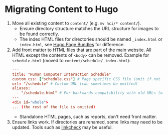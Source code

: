 # Migrating Content to Hugo

1. Move all existing content to `content/` (e.g. `mv hci/* content/`).
    - Ensure directory structure matches the URL structure for images to be found correctly.
    - The index HTML files for directories should be named `_index.html` or `index.html`, see [Hugo Page Bundles](https://gohugo.io/content-management/page-bundles/) for difference.
2. Add front matter to HTML files that are part of the main website.
  All HTML except the contents of `<body>` can be removed.
  Example for `schedule.html` (moved to `content/schedule/_index.html`):
    ```toml
    ---
    title: "Human Computer Interaction Schedule"
    custom_css: ["schedule.css"] # Page specific CSS file (omit if not needed)
    url: "/schedule" # Custom URL (can sometimes be omitted)
    aliases:
      - "/schedule.html" # For backwards compatibility with old URLs (omit if not needed)
    ---
    <div id="whole">
    ... (the rest of the file is omitted)
    ```
    - Standalone HTML pages, such as reports, don't need front matter.
3. Ensure links work.
  If directories are renamed, some links may need to be updated.
  Tools such as [linkcheck](https://github.com/filiph/linkcheck) may be useful.

